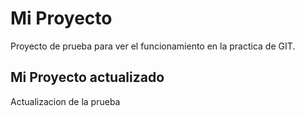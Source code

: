 # Mi Proyecto

Proyecto de prueba para ver el funcionamiento en la practica de GIT.

## Mi Proyecto actualizado

Actualizacion de la prueba
